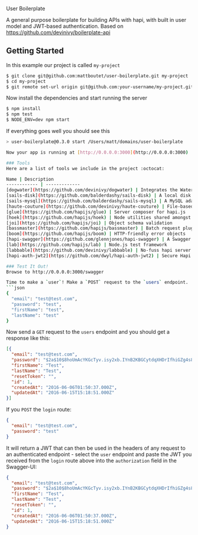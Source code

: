 User Boilerplate

A general purpose boilerplate for building APIs with hapi, with built in user model and JWT-based authentication.  Based on https://github.com/devinivy/boilerplate-api

## Getting Started
In this example our project is called `my-project`

```bash
$ git clone git@github.com:mattboutet/user-boilerplate.git my-project
$ cd my-project
$ git remote set-url origin git@github.com:your-username/my-project.git
```

Now install the dependencies and start running the server

```bash
$ npm install
$ npm test
$ NODE_ENV=dev npm start
```

If everything goes well you should see this

```bash
> user-boilerplate@0.3.0 start /Users/matt/domains/user-boilerplate

Now your app is running at [http://0.0.0.0:3000](http://0.0.0.0:3000)

### Tools
Here are a list of tools we include in the project :octocat:

Name | Description
------------ | -------------
[dogwater](https://github.com/devinivy/dogwater) | Integrates the Waterline ORM  
[sails-disk](https://github.com/balderdashy/sails-disk) | A local disk adapter for Waterline ORM
[sails-mysql](https://github.com/balderdashy/sails-mysql) | A MySQL adapter for Waterline ORM]
[haute-couture](https://github.com/devinivy/haute-couture) | File-based hapi plugin composer
[glue](https://github.com/hapijs/glue) | Server composer for hapi.js
[hoek](https://github.com/hapijs/hoek) | Node utilities shared amongst the extended hapi universe
[joi](https://github.com/hapijs/joi) | Object schema validation
[bassmaster](https://github.com/hapijs/bassmaster) | Batch request plugin for hapi
[boom](https://github.com/hapijs/boom) | HTTP-friendly error objects
[hapi-swagger](https://github.com/glennjones/hapi-swagger) | A Swagger interface for hapi
[lab](https://github.com/hapijs/lab) | Node.js test framework
[labbable](https://github.com/devinivy/labbable) | No-fuss hapi server testing
[hapi-auth-jwt2](https://github.com/dwyl/hapi-auth-jwt2) | Secure Hapi.js authentication plugin using JSON Web Tokens

### Test It Out!
Browse to http://0.0.0.0:3000/swagger

Time to make a `user`! Make a `POST` request to the `users` endpoint.
```json
{
  "email": "test@test.com",
  "password": "test",
  "firstName": "test",
  "lastName": "test"
}
```

Now send a `GET` request to the `users` endpoint and you should get a response like this:

```json
[{
  "email": "test@test.com",
  "password": "$2a$10$8hoUmAcYKGcTyv.isy2xb.IYnB2KBGCytdqXHDrIfhiGZg4s8TvNa",
  "firstName": "Test",
  "lastName": "Test",
  "resetToken": "",
  "id": 1,
  "createdAt": "2016-06-06T01:50:37.000Z",
  "updatedAt": "2016-06-15T15:18:51.000Z"
}]

```

If you `POST` the `login` route:

```json
{
  "email": "test@test.com",
  "password": "test"
}
```
It will return a JWT that can then be used in the headers of any request to an authenticated endpoint - select the `user` endpoint and paste the JWT you received from the `login` route above into the `authorization` field in the Swagger-UI:
```json
{
  "email": "test@test.com",
  "password": "$2a$10$8hoUmAcYKGcTyv.isy2xb.IYnB2KBGCytdqXHDrIfhiGZg4s8TvNa",
  "firstName": "Test",
  "lastName": "Test",
  "resetToken": "",
  "id": 1,
  "createdAt": "2016-06-06T01:50:37.000Z",
  "updatedAt": "2016-06-15T15:18:51.000Z"
}
```
